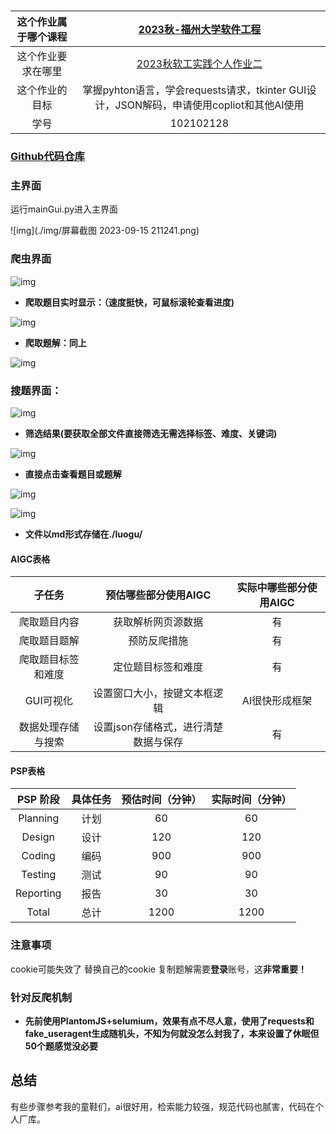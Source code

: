 # 


| 这个作业属于哪个课程 | [2023秋-福州大学软件工程](https://bbs.csdn.net/forums/fzusdn-0831) |
| :------------------: | :----------------------------------------------------------: |
|  这个作业要求在哪里  | [2023秋软工实践个人作业二](https://bbs.csdn.net/topics/617213407) |
|    这个作业的目标    | 掌握pyhton语言，学会requests请求，tkinter GUI设计，JSON解码，申请使用copliot和其他AI使用 |
|         学号         |                          102102128                           |

### **[Github代码仓库](https://github.com/hiuboom/luoguspider)**

### 主界面
运行mainGui.py进入主界面

![img](./img/屏幕截图 2023-09-15 211241.png)

### 爬虫界面

![img](https://img-community.csdnimg.cn/images/3c0e8e88fdc7424881f536c30b39c337.png "#left")

- **爬取题目实时显示：（速度挺快，可鼠标滚轮查看进度)**

![img](https://img-community.csdnimg.cn/images/e863f840f6f64747a8d6041f289d7aff.png "#left")

- **爬取题解：同上**

![img](https://img-community.csdnimg.cn/images/d2af13af266c43279fc2333222b65fba.png "#left")

### 搜题界面：


![img](https://img-community.csdnimg.cn/images/d209e83e8a8d4d72ab3240c3d92aa48d.png "#left")


- **筛选结果(要获取全部文件直接筛选无需选择标签、难度、关键词)**


![img](https://img-community.csdnimg.cn/images/1897685598994358b90b903ce27a1bad.png "#left")

- **直接点击查看题目或题解**


![img](https://img-community.csdnimg.cn/images/da7cec591ebe4dc6889cc254cd8d3998.png "#left")


![img](https://img-community.csdnimg.cn/images/7ab5b36dd3734fdc83cdcd5933d357b5.png "#left")

- **文件以md形式存储在./luogu/**


#### AIGC表格

|       子任务       |         预估哪些部分使用AIGC         | 实际中哪些部分使用AIGC |
| :----------------: | :----------------------------------: | :--------------------: |
|    爬取题目内容    |   获取解析网页源数据   |         有         |
|    爬取题目题解    |      预防反爬措施      |  有  |
| 爬取题目标签和难度 |   定位题目标签和难度   |  有  |
|     GUI可视化      |     设置窗口大小，按键文本框逻辑     |         AI很快形成框架         |
| 数据处理存储与搜索 | 设置json存储格式，进行清楚数据与保存 |         有         |

#### PSP表格

| PSP 阶段 | 具体任务 | 预估时间（分钟） | 实际时间（分钟） |
|:--------:|:-------:|:---------------:|:---------------:|
| Planning | 计划    |  60             |  60             |
| Design   | 设计    |  120            |  120             |
| Coding   | 编码    |  900            |  900            |
| Testing  | 测试    |  90            |  90            |
| Reporting| 报告    |  30             |  30             |
| Total    | 总计    |     1200        |   1200            |

### 注意事项

cookie可能失效了
替换自己的cookie
复制题解需要**登录**账号，这**非常重要！**

### 针对反爬机制

- **先前使用PlantomJS+selumium，效果有点不尽人意，使用了requests和 fake_useragent生成随机头，不知为何就没怎么封我了，本来设置了休眠但50个题感觉没必要**

## 总结

有些步骤参考我的童鞋们，ai很好用，检索能力较强，规范代码也腻害，代码在个人厂库。
